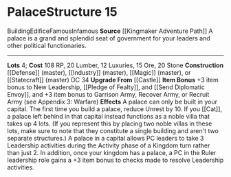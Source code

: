 ﻿---
cost: 108 RP, 20 Lumber, 12 Luxuries, 15 Ore, 20 Stone
id: '45'
level: '15'
name: Palace
rarity: Common
source: '[[DATABASE/source/Kingmaker Adventure Path|Kingmaker Adventure Path]]'
trait:
- '[[DATABASE/trait/Building|Building]]'
- '[[DATABASE/trait/Edifice|Edifice]]'
- '[[DATABASE/trait/Famous|Famous]]'
- '[[DATABASE/trait/Infamous|Infamous]]'
type: Kingdom Structure

---
# Palace<span class="item-type">Structure 15</span>

<span class="item-trait">Building</span><span class="item-trait">Edifice</span><span class="item-trait">Famous</span><span class="item-trait">Infamous</span>
**Source** [[Kingmaker Adventure Path]]
A palace is a grand and splendid seat of government for your leaders and other political functionaries.

---
**Lots** 4; **Cost** 108 RP, 20 Lumber, 12 Luxuries, 15 Ore, 20 Stone
**Construction** [[Defense]] (master), [[Industry]] (master), [[Magic]] (master), or [[Statecraft]] (master) DC 34
**Upgrade From** [[Castle]]
**Item Bonus** +3 item bonus to New Leadership, [[Pledge of Fealty]], and [[Send Diplomatic Envoy]], and +3 item bonus to Garrison Army, Recover Army, or Recruit Army (see Appendix 3: Warfare)
**Effects** A palace can only be built in your capital. The first time you build a palace, reduce Unrest by 10.
 If you [[Cat]], a palace left behind in that capital instead functions as a noble villa that takes up 4 lots. (If you represent this by placing two noble villas in these lots, make sure to note that they constitute a single building and aren't two separate structures.) 
A palace in a capital allows PC leaders to take 3 Leadership activities during the Activity phase of a Kingdom turn rather than just 2. In addition, once your kingdom has a palace, a PC in the Ruler leadership role gains a +3 item bonus to checks made to resolve Leadership activities.